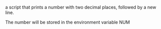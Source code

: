 a script that prints a number with two decimal places, followed by a new line.

The number will be stored in the environment variable NUM
